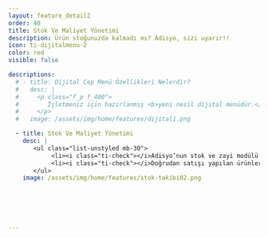 ```yaml
---
layout: feature_detail2
order: 40
title: Stok Ve Maliyet Yönetimi
description: Ürün stoğunuzda kalmadı mı? Adisyo, sizi uyarır!!
icon: ti-dijitalmenu-2
color: red
visible: false

descriptions: 
  # - title: Dijital Cep Menü Özellikleri Nelerdir?
  #   desc: |
  #     <p class="f_p f_400">
  #        İşletmeniz için hazırlanmış <b>yeni nesil dijital menüdür.</b> İşletmenizde dijital cep menü kullanarak ürünlerinizi misafirlerinize hızlıca sunabilir, müşteri memnuniyetini ve satışlarınızı arttırabilirsiniz.
  #     </p>
  #   image: /assets/img/home/features/dijital1.png

  - title: Stok Ve Maliyet Yönetimi
    desc: |
       <ul class="list-unstyled mb-30">
            <li><i class="ti-check"></i>Adisyo’nun stok ve zayi modülü ile ürünlerinizi anlık takip ederek maliyetlerinizi düşürebilir, kârınınızı artırabilirsiniz.</li>
            <li><i class="ti-check"></i>Doğrudan satışı yapılan ürünlerinize ait stok takibi dışında, reçete modülümüz sayesinde hammadde takibi de yapabilirsiniz.</li>
       </ul>              
    image: /assets/img/home/features/stok-takibi02.png

  




---
```

